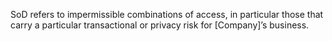 SoD refers to impermissible combinations of access, in particular those that carry a particular transactional or privacy risk for [Company]’s business.
